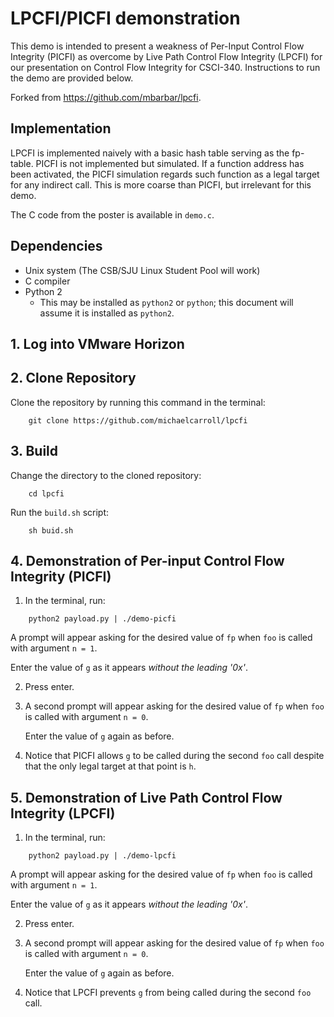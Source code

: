 # LPCFI/PICFI demonstration

This demo is intended to present a weakness of Per-Input Control Flow Integrity (PICFI)
as overcome by Live Path Control Flow Integrity (LPCFI) for our presentation on Control Flow Integrity for CSCI-340. Instructions to run the demo
are provided below.

Forked from https://github.com/mbarbar/lpcfi.

## Implementation
LPCFI is implemented naively with a basic hash table serving
as the fp-table. PICFI is not implemented but simulated. If
a function address has been activated, the PICFI simulation
regards such function as a legal target for any indirect call.
This is more coarse than PICFI, but irrelevant for this demo.

The C code from the poster is available in `demo.c`.

## Dependencies 
* Unix system (The CSB/SJU Linux Student Pool will work)
* C compiler
* Python 2
  * This may be installed as `python2` or `python`; this
    document will assume it is installed as `python2`.
    
## 1. Log into VMware Horizon
    
## 2. Clone Repository
Clone the repository by running this command in the terminal:

```
    git clone https://github.com/michaelcarroll/lpcfi
```

## 3. Build
Change the directory to the cloned repository:

```
    cd lpcfi
```

Run the `build.sh` script:

```
    sh buid.sh
```

## 4. Demonstration of Per-input Control Flow Integrity (PICFI)
1. In the terminal, run:
```
    python2 payload.py | ./demo-picfi
```

   A prompt will appear asking for the desired value of
   `fp` when `foo` is called with argument `n = 1`. 
   
   Enter the value of `g` as it appears *without the leading '0x'*.
   
2. Press enter.

3. A second prompt will appear asking for the desired value of
   `fp` when `foo` is called with argument `n = 0`. 
   
   Enter the value of `g` again as before.

4. Notice that PICFI allows `g` to be called during the second `foo`
   call despite that the only legal target at that point is `h`.

## 5. Demonstration of Live Path Control Flow Integrity (LPCFI)
1. In the terminal, run:
```
    python2 payload.py | ./demo-lpcfi
```

   A prompt will appear asking for the desired value of
   `fp` when `foo` is called with argument `n = 1`. 
   
   Enter the value of `g` as it appears *without the leading '0x'*.
   
2. Press enter.

3. A second prompt will appear asking for the desired value of
   `fp` when `foo` is called with argument `n = 0`. 
   
   Enter the value of `g` again as before.

4. Notice that LPCFI prevents `g` from being called during the second
   `foo` call.


